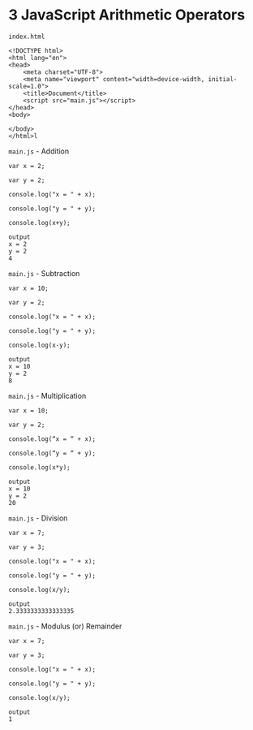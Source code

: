 # 3 JavaScript Arithmetic Operators
 
`index.html`

```
<!DOCTYPE html>
<html lang="en">
<head>
    <meta charset="UTF-8">
    <meta name="viewport" content="width=device-width, initial-scale=1.0">
    <title>Document</title>
    <script src="main.js"></script>
</head>
<body>
    
</body>
</html>l
```

`main.js` - Addition

```
var x = 2;

var y = 2;

console.log("x = " + x);

console.log("y = " + y);

console.log(x+y);
```

```
output
x = 2
y = 2
4  
```


`main.js` - Subtraction

```
var x = 10;

var y = 2;

console.log("x = " + x);

console.log("y = " + y);

console.log(x-y);
```

```
output
x = 10
y = 2
8
```

`main.js` - Multiplication

```
var x = 10;

var y = 2;

console.log(“x = “ + x);

console.log(“y = “ + y);

console.log(x*y);
```

```
output
x = 10
y = 2
20
```

`main.js` - Division

```
var x = 7;

var y = 3;

console.log("x = " + x);

console.log("y = " + y);

console.log(x/y);
```

```
output
2.3333333333333335
```

`main.js` - Modulus (or) Remainder

```
var x = 7;

var y = 3;

console.log("x = " + x);

console.log("y = " + y);

console.log(x/y);
```

```
output
1
```
